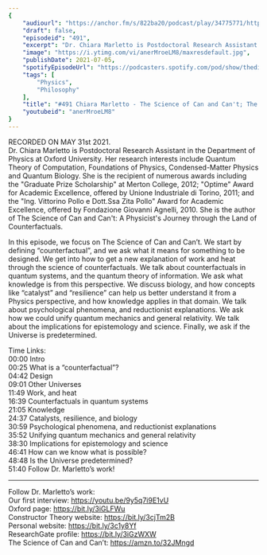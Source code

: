 ```yaml
---
{
	"audiourl": "https://anchor.fm/s/822ba20/podcast/play/34775771/https%3A%2F%2Fd3ctxlq1ktw2nl.cloudfront.net%2Fstaging%2F2021-5-3%2F8de3490a-1853-4fb2-77a0-914563c97eb0.m4a",
	"draft": false,
	"episodeid": "491",
	"excerpt": "Dr. Chiara Marletto is Postdoctoral Research Assistant in the Department of Physics at Oxford University. Her research interests include Quantum Theory of Computation, Foundations of Physics, Condensed-Matter Physics and Quantum Biology. She is the recipient of numerous awards including the \"Graduate Prize Scholarship\" at Merton College, 2012; \"Optime\" Award for Academic Excellence, offered by Unione Industriale di Torino, 2011; and the \"Ing. Vittorino Pollo e Dott.Ssa Zita Pollo\" Award for Academic Excellence, offered by Fondazione Giovanni Agnelli, 2010. She is the author of The Science of Can and Can't: A Physicist's Journey through the Land of Counterfactuals.",
	"image": "https://i.ytimg.com/vi/anerMroeLM8/maxresdefault.jpg",
	"publishDate": 2021-07-05,
	"spotifyEpisodeUrl": "https://podcasters.spotify.com/pod/show/thedissenter/episodes/491-Chiara-Marletto---The-Science-of-Can-and-Cant-The-PhysicsScience-of-Counterfactuals-e123p8r",
	"tags": [
		"Physics",
		"Philosophy"
	],
	"title": "#491 Chiara Marletto - The Science of Can and Can't; The Physics/Science of Counterfactuals",
	"youtubeid": "anerMroeLM8"
}
---
```

RECORDED ON MAY 31st 2021.  
Dr. Chiara Marletto is Postdoctoral Research Assistant in the Department of Physics at Oxford University. Her research interests include Quantum Theory of Computation, Foundations of Physics, Condensed-Matter Physics and Quantum Biology. She is the recipient of numerous awards including the "Graduate Prize Scholarship" at Merton College, 2012; "Optime" Award for Academic Excellence, offered by Unione Industriale di Torino, 2011; and the "Ing. Vittorino Pollo e Dott.Ssa Zita Pollo" Award for Academic Excellence, offered by Fondazione Giovanni Agnelli, 2010. She is the author of The Science of Can and Can't: A Physicist's Journey through the Land of Counterfactuals.

In this episode, we focus on The Science of Can and Can’t. We start by defining “counterfactual”, and we ask what it means for something to be designed. We get into how to get a new explanation of work and heat through the science of counterfactuals. We talk about counterfactuals in quantum systems, and the quantum theory of information. We ask what knowledge is from this perspective. We discuss biology, and how concepts like “catalyst” and “resilience” can help us better understand it from a Physics perspective, and how knowledge applies in that domain. We talk about psychological phenomena, and reductionist explanations. We ask how we could unify quantum mechanics and general relativity. We talk about the implications for epistemology and science. Finally, we ask if the Universe is predetermined.

Time Links:  
<time>00:00</time> Intro  
<time>00:25</time> What is a “counterfactual”?  
<time>04:42</time> Design  
<time>09:01</time> Other Universes  
<time>11:49</time> Work, and heat  
<time>16:39</time> Counterfactuals in quantum systems  
<time>21:05</time> Knowledge  
<time>24:37</time> Catalysts, resilience, and biology  
<time>30:59</time> Psychological phenomena, and reductionist explanations  
<time>35:52</time> Unifying quantum mechanics and general relativity  
<time>38:30</time> Implications for epistemology and science  
<time>46:41</time> How can we know what is possible?  
<time>48:48</time> Is the Universe predetermined?  
<time>51:40</time> Follow Dr. Marletto’s work!

---

Follow Dr. Marletto’s work:  
Our first interview: https://youtu.be/9y5q7i9E1vU  
Oxford page: https://bit.ly/3iGLFWu  
Constructor Theory website: https://bit.ly/3cjTm2B  
Personal website: https://bit.ly/3c1y8Yf  
ResearchGate profile: https://bit.ly/3iGzWXW  
The Science of Can and Can’t: https://amzn.to/32JMngd
